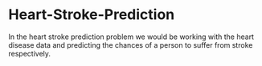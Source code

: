 # Heart-Stroke-Prediction

In the heart stroke prediction problem we would be working with the heart disease data and predicting the chances of a person to suffer from stroke respectively. 
